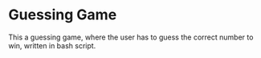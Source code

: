 # Guessing Game
This a guessing game, where the user has to guess the correct number to win, written in bash script.
